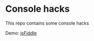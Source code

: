 # Console hacks

This repo contains some console hacks

Demo: [jsFiddle](https://jsfiddle.net/74ogf1k6/)
